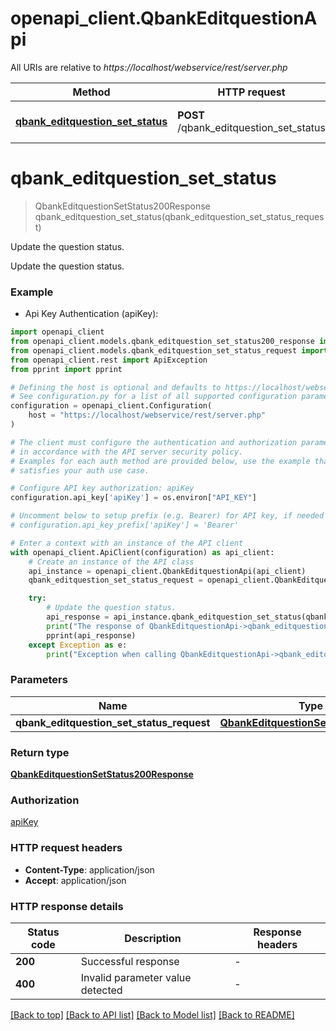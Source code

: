 # openapi_client.QbankEditquestionApi

All URIs are relative to *https://localhost/webservice/rest/server.php*

Method | HTTP request | Description
------------- | ------------- | -------------
[**qbank_editquestion_set_status**](QbankEditquestionApi.md#qbank_editquestion_set_status) | **POST** /qbank_editquestion_set_status | Update the question status.


# **qbank_editquestion_set_status**
> QbankEditquestionSetStatus200Response qbank_editquestion_set_status(qbank_editquestion_set_status_request)

Update the question status.

Update the question status.

### Example

* Api Key Authentication (apiKey):

```python
import openapi_client
from openapi_client.models.qbank_editquestion_set_status200_response import QbankEditquestionSetStatus200Response
from openapi_client.models.qbank_editquestion_set_status_request import QbankEditquestionSetStatusRequest
from openapi_client.rest import ApiException
from pprint import pprint

# Defining the host is optional and defaults to https://localhost/webservice/rest/server.php
# See configuration.py for a list of all supported configuration parameters.
configuration = openapi_client.Configuration(
    host = "https://localhost/webservice/rest/server.php"
)

# The client must configure the authentication and authorization parameters
# in accordance with the API server security policy.
# Examples for each auth method are provided below, use the example that
# satisfies your auth use case.

# Configure API key authorization: apiKey
configuration.api_key['apiKey'] = os.environ["API_KEY"]

# Uncomment below to setup prefix (e.g. Bearer) for API key, if needed
# configuration.api_key_prefix['apiKey'] = 'Bearer'

# Enter a context with an instance of the API client
with openapi_client.ApiClient(configuration) as api_client:
    # Create an instance of the API class
    api_instance = openapi_client.QbankEditquestionApi(api_client)
    qbank_editquestion_set_status_request = openapi_client.QbankEditquestionSetStatusRequest() # QbankEditquestionSetStatusRequest | 

    try:
        # Update the question status.
        api_response = api_instance.qbank_editquestion_set_status(qbank_editquestion_set_status_request)
        print("The response of QbankEditquestionApi->qbank_editquestion_set_status:\n")
        pprint(api_response)
    except Exception as e:
        print("Exception when calling QbankEditquestionApi->qbank_editquestion_set_status: %s\n" % e)
```



### Parameters


Name | Type | Description  | Notes
------------- | ------------- | ------------- | -------------
 **qbank_editquestion_set_status_request** | [**QbankEditquestionSetStatusRequest**](QbankEditquestionSetStatusRequest.md)|  | 

### Return type

[**QbankEditquestionSetStatus200Response**](QbankEditquestionSetStatus200Response.md)

### Authorization

[apiKey](../README.md#apiKey)

### HTTP request headers

 - **Content-Type**: application/json
 - **Accept**: application/json

### HTTP response details

| Status code | Description | Response headers |
|-------------|-------------|------------------|
**200** | Successful response |  -  |
**400** | Invalid parameter value detected |  -  |

[[Back to top]](#) [[Back to API list]](../README.md#documentation-for-api-endpoints) [[Back to Model list]](../README.md#documentation-for-models) [[Back to README]](../README.md)

